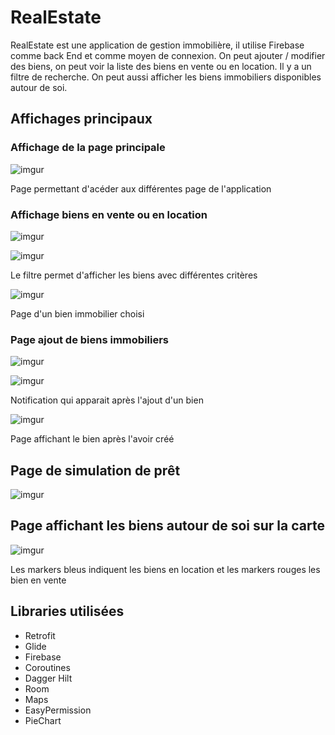 # RealEstate

RealEstate est une application de gestion immobilière, il utilise Firebase comme back End et comme moyen de connexion. On peut ajouter / modifier des biens, on peut voir la liste des biens en vente ou en location. Il y a un filtre de recherche. On peut aussi afficher les biens immobiliers disponibles autour de soi.

## Affichages principaux

### Affichage de la page principale

![imgur](https://imgur.com/CMBB5SC.png)

Page permettant d'acéder aux différentes page de l'application

### Affichage biens en vente ou en location

![imgur](https://imgur.com/Fq4gaLY.png)

![imgur](https://imgur.com/2Je4ycR.png)

Le filtre permet d'afficher les biens avec différentes critères

![imgur](https://imgur.com/7xKtG00.png)

Page d'un bien immobilier choisi

### Page ajout de biens immobiliers

![imgur](https://imgur.com/AWNmLcA.png)

![imgur](https://imgur.com/HvgeM0G.png)

Notification qui apparait après l'ajout d'un bien

![imgur](https://imgur.com/J0PXvgj.png)

Page affichant le bien après l'avoir créé

## Page de simulation de prêt

![imgur](https://imgur.com/3xonWMo.png)

## Page affichant les biens autour de soi sur la carte

![imgur](https://imgur.com/xRkiRY4.png)

Les markers bleus indiquent les biens en location et les markers rouges les bien en vente

## Libraries utilisées

- Retrofit
- Glide
- Firebase
- Coroutines
- Dagger Hilt
- Room
- Maps
- EasyPermission
- PieChart


